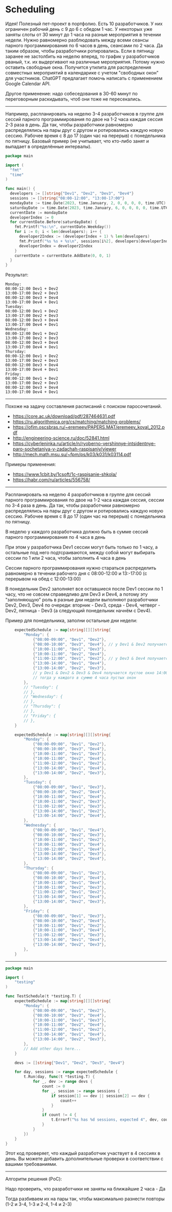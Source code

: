 # Scheduling

Идея! Полезный пет-проект в портфолио. Есть 10 разработчиков. У них ограничен рабочий день с 9 до 6 с обедом 1 час. У некоторых уже заняты слоты от 30 минут до 1 часа на разные мероприятия в течении недели. Нужно равномерно разблюдовать между всеми сеансы парного программирования по 6 часов в день, сеансами по 2 часа. Да таким образом, чтобы разработчики ротировались. Если в пятницу заранее не застолбить на неделю вперед, то график у разработчиков рваный, т.к. их выдергивают на различные мероприятия. Потому нужно оставить свободные окна. Получится утилита для распределения совместных мероприятий в календарике с учетом "свободных окон" для участников. ChatGPT предлагает помочь написать с применением Google Calendar API.

Другое применение: надо собеседования в 30-60 минут по переговорным раскидывать, чтоб они тоже не пересекались.

---

Например, распланировать на неделю 3-4 разработчиков в группе для сессий парного программирования по двое на 1-2 часа каждая сессия 2-3 раза в день. Да так, чтобы разработчики равномерно распределялись на пары друг с другом и ротировались каждую новую сессию. Рабочее время с 8 до 17 (один час на перерыв) с понедельника по пятницу. Базовый пример (не учитывает, что кто-либо занят и выпадает в определённые интервалы).

```go
package main

import (
  "fmt"
  "time"
)

func main() {
  developers := []string{"Dev1", "Dev2", "Dev3", "Dev4"}
  sessions := []string{"08:00-12:00", "13:00-17:00"}
  mondayDate := time.Date(2023, time.January, 2, 0, 0, 0, 0, time.UTC)
  saturdayDate := time.Date(2023, time.January, 6, 0, 0, 0, 0, time.UTC).AddDate(0, 0, 1)
  currentDate := mondayDate
  developerIndex := 0
  for currentDate.Before(saturdayDate) {
    fmt.Printf("%s:\n", currentDate.Weekday())
    for i := 0; i < len(developers); i++ {
      developer2Index := (developerIndex + 1) % len(developers)
      fmt.Printf("%s %s + %s\n", sessions[i%2], developers[developerIndex], developers[developer2Index])
      developerIndex = developer2Index
    }
    currentDate = currentDate.AddDate(0, 0, 1)
  }
}
```

Результат:

```
Monday:
08:00-12:00 Dev1 + Dev2
13:00-17:00 Dev2 + Dev3
08:00-12:00 Dev3 + Dev4
13:00-17:00 Dev4 + Dev1
Tuesday:
08:00-12:00 Dev1 + Dev2
13:00-17:00 Dev2 + Dev3
08:00-12:00 Dev3 + Dev4
13:00-17:00 Dev4 + Dev1
Wednesday:
08:00-12:00 Dev1 + Dev2
13:00-17:00 Dev2 + Dev3
08:00-12:00 Dev3 + Dev4
13:00-17:00 Dev4 + Dev1
Thursday:
08:00-12:00 Dev1 + Dev2
13:00-17:00 Dev2 + Dev3
08:00-12:00 Dev3 + Dev4
13:00-17:00 Dev4 + Dev1
Friday:
08:00-12:00 Dev1 + Dev2
13:00-17:00 Dev2 + Dev3
08:00-12:00 Dev3 + Dev4
13:00-17:00 Dev4 + Dev1
```

---

Похоже на задачу составления расписаний с поиском паросочетаний.

- https://core.ac.uk/download/pdf/287464631.pdf
- https://ru.algorithmica.org/cs/matching/matching-problems/
- https://ofim.oscsbras.ru/~eremeev/PAPERS.MAT/eremeev_koval_2012.pdf
- http://engineering-science.ru/doc/52841.html
- https://cyberleninka.ru/article/n/ryoberno-vershinnye-intsidentnye-paro-sochetaniya-v-zadachah-raspisaniy/viewer
- http://mech.math.msu.su/~fpm/ps/k03/k031/k03114.pdf

Примеры применения:

- https://www.1cbit.by/1csoft/1c-raspisanie-shkola/
- https://habr.com/ru/articles/556758/

---

Распланировать на неделю 4 разработчиков в группе для сессий парного программирования по двое на 1-2 часа каждая сессия, сессии по 3-4 раза в день. Да так, чтобы разработчики равномерно распределялись на пары друг с другом и ротировались каждую новую сессию. Рабочее время с 8 до 17 (один час на перерыв) с понедельника по пятницу.

В неделю у каждого разработчика должно быть в сумме сессий парного программирования по 4 часа в день

При этом у разработчика Dev1 сессии могут быть только по 1 часу, а остальные под него подтсраиваются, между собой могут выбирать сессии по 1 или 2 часа, чтобы заполнить 4 часа в день

Сессии парного программирования нужно стараться распределить равномерно в течении рабочего дня с 08:00-12:00 и 13:-17:00 (с перерывом на обед с 12:00-13:00)

В понедельник Dev2 заполняет все оставшиеся после Dev1 сессии по 1 часу, что не совсем справедливо для Dev3 и Dev4, а потому эту "заполняющую" роль в разные дни недели выполняют разработчики Dev2, Dev3, Dev4 по очереди: вторник - Dev3, среда - Dev4, четверг - Dev2, пятница - Dev3 (а следующий понедельник начнём с Dev4).

Пример для понедельника, заполни остальные дни недели:

```go
	expectedSchedule := map[string][][]string{
		"Monday": {
			{"08:00-09:00", "Dev1", "Dev2"},
			{"08:00-10:00", "Dev3", "Dev4"}, // у Dev1 & Dev2 получается пустое окно 09:00-10:00
			{"10:00-11:00", "Dev1", "Dev3"},
			{"10:00-11:00", "Dev2", "Dev4"},
			{"11:00-12:00", "Dev1", "Dev2"}, // у Dev3 & Dev4 получается пустое окно 11:00-12:00
			{"13:00-14:00", "Dev1", "Dev4"},
			{"13:00-14:00", "Dev2", "Dev3"},
			// у Dev1 & Dev2 & Dev3 & Dev4 получается пустое окно 14:00-17:00,
			// тогда у каждого в сумме 4 часа пустых окон
		},
		// "Tuesday": {
		// },
		// "Wednesday": {
		// },
		// "Thursday": {
		// },
		// "Friday": {
		// },
	}
```

```go
	expectedSchedule := map[string][][]string{
		"Monday": {
			{"08:00-09:00", "Dev1", "Dev2"},
			{"08:00-10:00", "Dev3", "Dev4"},
			{"10:00-11:00", "Dev1", "Dev3"},
			{"10:00-11:00", "Dev2", "Dev4"},
			{"11:00-12:00", "Dev1", "Dev2"},
			{"13:00-14:00", "Dev1", "Dev4"},
			{"13:00-14:00", "Dev2", "Dev3"},
		},
		"Tuesday": {
			{"08:00-09:00", "Dev1", "Dev3"},
			{"08:00-10:00", "Dev2", "Dev4"},
			{"10:00-11:00", "Dev1", "Dev4"},
			{"10:00-11:00", "Dev2", "Dev3"},
			{"11:00-12:00", "Dev1", "Dev3"},
			{"13:00-14:00", "Dev1", "Dev2"},
			{"13:00-14:00", "Dev3", "Dev4"},
		},
		"Wednesday": {
			{"08:00-09:00", "Dev1", "Dev4"},
			{"08:00-10:00", "Dev2", "Dev3"},
			{"10:00-11:00", "Dev1", "Dev2"},
			{"10:00-11:00", "Dev3", "Dev4"},
			{"11:00-12:00", "Dev1", "Dev4"},
			{"13:00-14:00", "Dev1", "Dev3"},
			{"13:00-14:00", "Dev2", "Dev4"},
		},
		"Thursday": {
			{"08:00-09:00", "Dev1", "Dev2"},
			{"08:00-10:00", "Dev3", "Dev4"},
			{"10:00-11:00", "Dev1", "Dev4"},
			{"10:00-11:00", "Dev2", "Dev3"},
			{"11:00-12:00", "Dev1", "Dev2"},
			{"13:00-14:00", "Dev1", "Dev4"},
			{"13:00-14:00", "Dev2", "Dev3"},
		},
		"Friday": {
			{"08:00-09:00", "Dev1", "Dev3"},
			{"08:00-10:00", "Dev2", "Dev4"},
			{"10:00-11:00", "Dev1", "Dev2"},
			{"10:00-11:00", "Dev3", "Dev4"},
			{"11:00-12:00", "Dev1", "Dev3"},
			{"13:00-14:00", "Dev1", "Dev4"},
			{"13:00-14:00", "Dev2", "Dev3"},
		},
	}
```

---

```go
package main

import (
	"testing"
)

func TestSchedule(t *testing.T) {
	expectedSchedule := map[string][][]string{
		"Monday": {
			{"08:00-09:00", "Dev1", "Dev2"},
			{"08:00-10:00", "Dev3", "Dev4"},
			{"10:00-11:00", "Dev1", "Dev3"},
			{"10:00-11:00", "Dev2", "Dev4"},
			{"11:00-12:00", "Dev1", "Dev2"},
			{"13:00-14:00", "Dev1", "Dev4"},
			{"13:00-14:00", "Dev2", "Dev3"},
		},
		// Add other days here...
	}

	devs := []string{"Dev1", "Dev2", "Dev3", "Dev4"}

	for day, sessions := range expectedSchedule {
		t.Run(day, func(t *testing.T) {
			for _, dev := range devs {
				count := 0
				for _, session := range sessions {
					if session[1] == dev || session[2] == dev {
						count++
					}
				}
				if count != 4 {
					t.Errorf("%s has %d sessions, expected 4", dev, count)
				}
			}
		})
	}
}
```

Этот код проверяет, что каждый разработчик участвует в 4 сессиях в день. Вы можете добавить дополнительные проверки в соответствии с вашими требованиями.

---

Алгоритм решения (PoC):

Надо проверить, что разработчики не заняты на ближайшие 2 часа - Да

Тогда разбиваем их на пары так, чтобы максимально разнести повторы (1-2 и 3-4, 1-3 и 2-4, 1-4 и 2-3)
